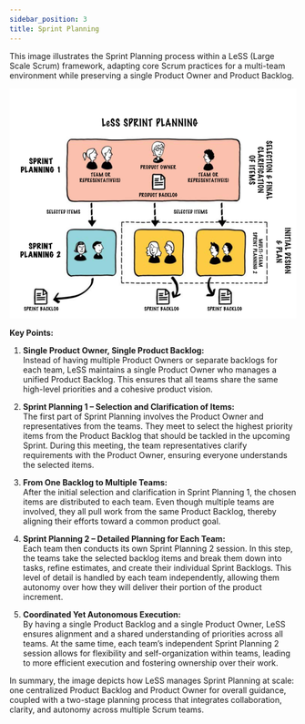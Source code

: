 ```yaml
---
sidebar_position: 3
title: Sprint Planning
---
```


This image illustrates the Sprint Planning process within a LeSS (Large Scale Scrum) framework, adapting core Scrum practices for a multi-team environment while preserving a single Product Owner and Product Backlog.

![alt text](sprint_planning.png)


**Key Points:**

1. **Single Product Owner, Single Product Backlog:**  
   Instead of having multiple Product Owners or separate backlogs for each team, LeSS maintains a single Product Owner who manages a unified Product Backlog. This ensures that all teams share the same high-level priorities and a cohesive product vision.

2. **Sprint Planning 1 – Selection and Clarification of Items:**  
   The first part of Sprint Planning involves the Product Owner and representatives from the teams. They meet to select the highest priority items from the Product Backlog that should be tackled in the upcoming Sprint. During this meeting, the team representatives clarify requirements with the Product Owner, ensuring everyone understands the selected items.

3. **From One Backlog to Multiple Teams:**  
   After the initial selection and clarification in Sprint Planning 1, the chosen items are distributed to each team. Even though multiple teams are involved, they all pull work from the same Product Backlog, thereby aligning their efforts toward a common product goal.

4. **Sprint Planning 2 – Detailed Planning for Each Team:**  
   Each team then conducts its own Sprint Planning 2 session. In this step, the teams take the selected backlog items and break them down into tasks, refine estimates, and create their individual Sprint Backlogs. This level of detail is handled by each team independently, allowing them autonomy over how they will deliver their portion of the product increment.

5. **Coordinated Yet Autonomous Execution:**  
   By having a single Product Backlog and a single Product Owner, LeSS ensures alignment and a shared understanding of priorities across all teams. At the same time, each team’s independent Sprint Planning 2 session allows for flexibility and self-organization within teams, leading to more efficient execution and fostering ownership over their work.

In summary, the image depicts how LeSS manages Sprint Planning at scale: one centralized Product Backlog and Product Owner for overall guidance, coupled with a two-stage planning process that integrates collaboration, clarity, and autonomy across multiple Scrum teams.

